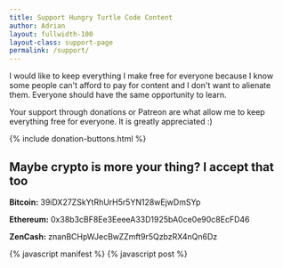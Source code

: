 ```yaml
---
title: Support Hungry Turtle Code Content
author: Adrian
layout: fullwidth-100
layout-class: support-page
permalink: /support/
---
```

I would like to keep everything I make free for everyone because I know some people can't afford to pay for content and I don't want to alienate them. Everyone should have the same opportunity to learn.

Your support through donations or Patreon are what allow me to keep everything free for everyone. It is greatly appreciated :) 

{% include donation-buttons.html %}

## Maybe crypto is more your thing? I accept that too

**Bitcoin:** <span class="crypto-addr">39iDX27ZSkYtRhUrH5r5YN128wEjwDmSYp</span>

**Ethereum:** <span class="crypto-addr">0x38b3cBF8Ee3EeeeA33D1925bA0ce0e90c8EcFD46</span>

**ZenCash:** <span class="crypto-addr">znanBCHpWJecBwZZmft9r5QzbzRX4nQn6Dz</span>

{% javascript manifest %}
{% javascript post %}
